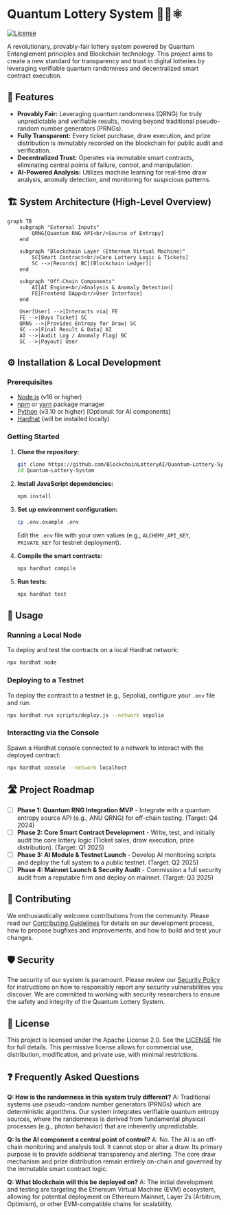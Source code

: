
# Quantum Lottery System 🔗🎲⚛️

[![License](https://img.shields.io/badge/License-Apache_2.0-blue.svg)](https://opensource.org/licenses/Apache-2.0)

A revolutionary, provably-fair lottery system powered by Quantum Entanglement principles and Blockchain technology. This project aims to create a new standard for transparency and trust in digital lotteries by leveraging verifiable quantum randomness and decentralized smart contract execution.

## 🌟 Features

*   **Provably Fair:** Leveraging quantum randomness (QRNG) for truly unpredictable and verifiable results, moving beyond traditional pseudo-random number generators (PRNGs).
*   **Fully Transparent:** Every ticket purchase, draw execution, and prize distribution is immutably recorded on the blockchain for public audit and verification.
*   **Decentralized Trust:** Operates via immutable smart contracts, eliminating central points of failure, control, and manipulation.
*   **AI-Powered Analysis:** Utilizes machine learning for real-time draw analysis, anomaly detection, and monitoring for suspicious patterns.

## 🏗️ System Architecture (High-Level Overview)

```mermaid
graph TB
    subgraph "External Inputs"
        QRNG[Quantum RNG API<br/>Source of Entropy]
    end

    subgraph "Blockchain Layer (Ethereum Virtual Machine)"
        SC[Smart Contract<br/>Core Lottery Logic & Tickets]
        SC -->|Records| BC[(Blockchain Ledger)]
    end

    subgraph "Off-Chain Components"
        AI[AI Engine<br/>Analysis & Anomaly Detection]
        FE[Frontend DApp<br/>User Interface]
    end

    User[User] -->|Interacts via| FE
    FE -->|Buys Ticket| SC
    QRNG -->|Provides Entropy for Draw| SC
    SC -->|Final Result & Data| AI
    AI -->|Audit Log / Anomaly Flag| BC
    SC -->|Payout| User
```

## ⚙️ Installation & Local Development

### Prerequisites
- [Node.js](https://nodejs.org/) (v18 or higher)
- [npm](https://www.npmjs.com/) or [yarn](https://yarnpkg.com/) package manager
- [Python](https://www.python.org/downloads/) (v3.10 or higher) [Optional: for AI components]
- [Hardhat](https://hardhat.org/) (will be installed locally)

### Getting Started
1.  **Clone the repository:**
    ```bash
    git clone https://github.com/BlockchainLotteryAI/Quantum-Lottery-System.git
    cd Quantum-Lottery-System
    ```

2.  **Install JavaScript dependencies:**
    ```bash
    npm install
    ```

3.  **Set up environment configuration:**
    ```bash
    cp .env.example .env
    ```
    Edit the `.env` file with your own values (e.g., `ALCHEMY_API_KEY`, `PRIVATE_KEY` for testnet deployment).

4.  **Compile the smart contracts:**
    ```bash
    npx hardhat compile
    ```

5.  **Run tests:**
    ```bash
    npx hardhat test
    ```

## 🧪 Usage

### Running a Local Node
To deploy and test the contracts on a local Hardhat network:
```bash
npx hardhat node
```

### Deploying to a Testnet
To deploy the contract to a testnet (e.g., Sepolia), configure your `.env` file and run:
```bash
npx hardhat run scripts/deploy.js --network sepolia
```

### Interacting via the Console
Spawn a Hardhat console connected to a network to interact with the deployed contract:
```bash
npx hardhat console --network localhost
```

## 🛣️ Project Roadmap

- [ ] **Phase 1: Quantum RNG Integration MVP** - Integrate with a quantum entropy source API (e.g., ANU QRNG) for off-chain testing. (Target: Q4 2024)
- [ ] **Phase 2: Core Smart Contract Development** - Write, test, and initially audit the core lottery logic (Ticket sales, draw execution, prize distribution). (Target: Q1 2025)
- [ ] **Phase 3: AI Module & Testnet Launch** - Develop AI monitoring scripts and deploy the full system to a public testnet. (Target: Q2 2025)
- [ ] **Phase 4: Mainnet Launch & Security Audit** - Commission a full security audit from a reputable firm and deploy on mainnet. (Target: Q3 2025)

## 🤝 Contributing

We enthusiastically welcome contributions from the community. Please read our [Contributing Guidelines](CONTRIBUTING.md) for details on our development process, how to propose bugfixes and improvements, and how to build and test your changes.

## 🛡️ Security

The security of our system is paramount. Please review our [Security Policy](SECURITY.md) for instructions on how to responsibly report any security vulnerabilities you discover. We are committed to working with security researchers to ensure the safety and integrity of the Quantum Lottery System.

## 📜 License

This project is licensed under the Apache License 2.0. See the [LICENSE](LICENSE) file for full details. This permissive license allows for commercial use, distribution, modification, and private use, with minimal restrictions.

## ❓ Frequently Asked Questions

**Q: How is the randomness in this system truly different?**
A: Traditional systems use pseudo-random number generators (PRNGs) which are deterministic algorithms. Our system integrates verifiable quantum entropy sources, where the randomness is derived from fundamental physical processes (e.g., photon behavior) that are inherently unpredictable.

**Q: Is the AI component a central point of control?**
A: No. The AI is an off-chain monitoring and analysis tool. It cannot stop or alter a draw. Its primary purpose is to provide additional transparency and alerting. The core draw mechanism and prize distribution remain entirely on-chain and governed by the immutable smart contract logic.

**Q: What blockchain will this be deployed on?**
A: The initial development and testing are targeting the Ethereum Virtual Machine (EVM) ecosystem, allowing for potential deployment on Ethereum Mainnet, Layer 2s (Arbitrum, Optimism), or other EVM-compatible chains for scalability.
